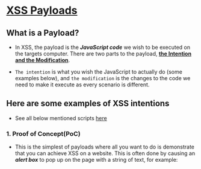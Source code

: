 # [XSS Payloads](https://tryhackme.com/room/xssgi)

## What is a Payload?

- In XSS, the payload is the ***JavaScript code*** we wish to be executed on the targets computer. There are two parts to the payload, **<ins>the Intention and the Modification</ins>**.


- `The intention` is what you wish the JavaScript to actually do (some examples below), and `the modification` is the changes to the code we need to make it execute as every scenario is different.


## Here are some examples of XSS intentions 
- See all below mentioned scripts [here](https://github.com/ShubhamJagtap2000/Cross-site-Scripting/tree/main/04%20-%20XSS%20Payloads/Payload%20List)

### 1. Proof of Concept(PoC)

- This is the simplest of payloads where all you want to do is demonstrate that you can achieve XSS on a website. This is often done by causing an ***alert box*** to pop up on the page with a string of text, for example:

  [<script>alert('XSS');</script>]()
